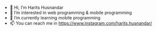 - 👋 Hi, I’m Harits Husnandar
- 👀 I’m interested in web programming & mobile programming
- 🌱 I’m currently learning mobile programming
- 📫 You can reach me in https://www.instagram.com/harits.husnandar/

<!---
harits-husnandar/harits-husnandar is a ✨ special ✨ repository because its `README.md` (this file) appears on your GitHub profile.
You can click the Preview link to take a look at your changes.
--->
